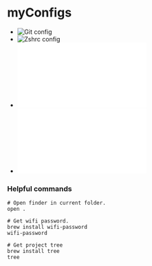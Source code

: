 # myConfigs

- ![Git config](./.gitconfig) 
- ![Zshrc config](./.zshrc) 
- ![Iterm](./iterm.md) 
- ![Awesome Terminal Tips & Tricks for Mac Users](./tricksMac.md) 


### Helpful commands

```source-shell
# Open finder in current folder.
open .

# Get wifi password.
brew install wifi-password
wifi-password

# Get project tree
brew install tree
tree
```

